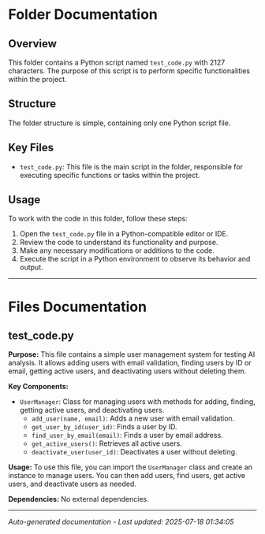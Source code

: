 # Folder Documentation

## Overview
This folder contains a Python script named `test_code.py` with 2127 characters. The purpose of this script is to perform specific functionalities within the project.

## Structure
The folder structure is simple, containing only one Python script file.

## Key Files
- `test_code.py`: This file is the main script in the folder, responsible for executing specific functions or tasks within the project.

## Usage
To work with the code in this folder, follow these steps:
1. Open the `test_code.py` file in a Python-compatible editor or IDE.
2. Review the code to understand its functionality and purpose.
3. Make any necessary modifications or additions to the code.
4. Execute the script in a Python environment to observe its behavior and output.

---

# Files Documentation

## test_code.py

**Purpose:** This file contains a simple user management system for testing AI analysis. It allows adding users with email validation, finding users by ID or email, getting active users, and deactivating users without deleting them.

**Key Components:**
- `UserManager`: Class for managing users with methods for adding, finding, getting active users, and deactivating users.
  - `add_user(name, email)`: Adds a new user with email validation.
  - `get_user_by_id(user_id)`: Finds a user by ID.
  - `find_user_by_email(email)`: Finds a user by email address.
  - `get_active_users()`: Retrieves all active users.
  - `deactivate_user(user_id)`: Deactivates a user without deleting.
  
**Usage:** To use this file, you can import the `UserManager` class and create an instance to manage users. You can then add users, find users, get active users, and deactivate users as needed.

**Dependencies:** No external dependencies.

---
*Auto-generated documentation - Last updated: 2025-07-18 01:34:05*
